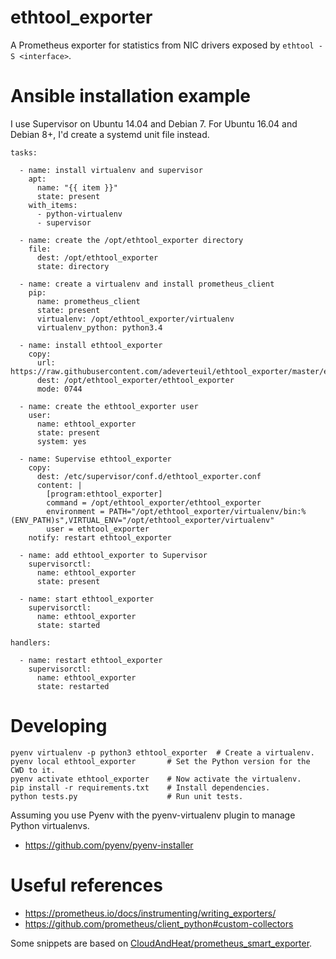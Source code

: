 ethtool\_exporter
=================

A Prometheus exporter for statistics from NIC drivers exposed by
`ethtool -S <interface>`.


Ansible installation example
============================

I use Supervisor on Ubuntu 14.04 and Debian 7. For Ubuntu 16.04 and
Debian 8+, I'd create a systemd unit file instead.

    tasks:

      - name: install virtualenv and supervisor
        apt:
          name: "{{ item }}"
          state: present
        with_items:
          - python-virtualenv
          - supervisor

      - name: create the /opt/ethtool_exporter directory
        file:
          dest: /opt/ethtool_exporter
          state: directory

      - name: create a virtualenv and install prometheus_client
        pip:
          name: prometheus_client
          state: present
          virtualenv: /opt/ethtool_exporter/virtualenv
          virtualenv_python: python3.4

      - name: install ethtool_exporter
        copy:
          url: https://raw.githubusercontent.com/adeverteuil/ethtool_exporter/master/ethtool_exporter.py
          dest: /opt/ethtool_exporter/ethtool_exporter
          mode: 0744

      - name: create the ethtool_exporter user
        user:
          name: ethtool_exporter
          state: present
          system: yes

      - name: Supervise ethtool_exporter
        copy:
          dest: /etc/supervisor/conf.d/ethtool_exporter.conf
          content: |
            [program:ethtool_exporter]
            command = /opt/ethtool_exporter/ethtool_exporter
            environment = PATH="/opt/ethtool_exporter/virtualenv/bin:%(ENV_PATH)s",VIRTUAL_ENV="/opt/ethtool_exporter/virtualenv"
            user = ethtool_exporter
        notify: restart ethtool_exporter

      - name: add ethtool_exporter to Supervisor
        supervisorctl:
          name: ethtool_exporter
          state: present

      - name: start ethtool_exporter
        supervisorctl:
          name: ethtool_exporter
          state: started

    handlers:

      - name: restart ethtool_exporter
        supervisorctl:
          name: ethtool_exporter
          state: restarted


Developing
==========

    pyenv virtualenv -p python3 ethtool_exporter  # Create a virtualenv.
    pyenv local ethtool_exporter       # Set the Python version for the CWD to it.
    pyenv activate ethtool_exporter    # Now activate the virtualenv.
    pip install -r requirements.txt    # Install dependencies.
    python tests.py                    # Run unit tests.

Assuming you use Pyenv with the pyenv-virtualenv plugin to manage Python
virtualenvs.

 * https://github.com/pyenv/pyenv-installer


Useful references
=================

 * https://prometheus.io/docs/instrumenting/writing_exporters/
 * https://github.com/prometheus/client_python#custom-collectors

Some snippets are based on [CloudAndHeat/prometheus_smart_exporter](https://github.com/CloudAndHeat/prometheus_smart_exporter).
